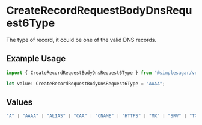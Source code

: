 # CreateRecordRequestBodyDnsRequest6Type

The type of record, it could be one of the valid DNS records.

## Example Usage

```typescript
import { CreateRecordRequestBodyDnsRequest6Type } from "@simplesagar/vercel/models/createrecordop.js";

let value: CreateRecordRequestBodyDnsRequest6Type = "AAAA";
```

## Values

```typescript
"A" | "AAAA" | "ALIAS" | "CAA" | "CNAME" | "HTTPS" | "MX" | "SRV" | "TXT" | "NS"
```